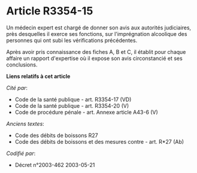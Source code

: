 # Article R3354-15

Un médecin expert est chargé de donner son avis aux autorités judiciaires, près desquelles il exerce ses fonctions, sur
l'imprégnation alcoolique des personnes qui ont subi les vérifications précédentes.

Après avoir pris connaissance des fiches A, B et C, il établit pour chaque affaire un rapport d'expertise où il expose son
avis circonstancié et ses conclusions.

**Liens relatifs à cet article**

_Cité par_:

  - Code de la santé publique - art. R3354-17 (VD)
  - Code de la santé publique - art. R3354-20 (V)
  - Code de procédure pénale - art. Annexe article A43-6 (V)

_Anciens textes_:

  - Code des débits de boissons R27
  - Code des débits de boissons et des mesures contre  - art. R*27 (Ab)

_Codifié par_:

  - Décret n°2003-462 2003-05-21
